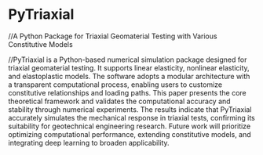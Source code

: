 # PyTriaxial

//A Python Package for Triaxial Geomaterial Testing with Various Constitutive Models

//PyTriaxial is a Python-based numerical simulation package designed for triaxial geomaterial testing. It supports linear elasticity, nonlinear elasticity, and elastoplastic models. The software adopts a modular architecture with a transparent computational process, enabling users to customize constitutive relationships and loading paths. This paper presents the core theoretical framework and validates the computational accuracy and stability through numerical experiments. The results indicate that PyTriaxial accurately simulates the mechanical response in triaxial tests, confirming its suitability for geotechnical engineering research. Future work will prioritize optimizing computational performance, extending constitutive models, and integrating deep learning to broaden applicability.
